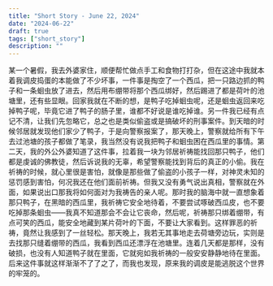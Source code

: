 ```yaml
---
title: "Short Story - June 22, 2024"
date: "2024-06-22"
draft: true
tags: ["short_story"]
description: ""
---
```

某一个暑假，我去外婆家住，顺便帮忙做点手工和食物打打杂，但在这途中我就本着我调皮捣蛋的本能做了不少坏事，一件事是掏空了一个西瓜，把一只路边抓的鸭子和一条蛔虫放了进去，然后用布绷带将那个西瓜绑好，然后踢进了都是荷叶的池塘里，还有些显眼。回家我就在不断的想，是鸭子吃掉蛔虫呢，还是蛔虫返回来吃掉鸭子呢，毕竟它进了鸭子的肠子里，谁都不好说是谁吃掉谁。另一件我已经有点记不清，让我们先忽略它，总之也是类似偷盗或是搞破坏的刑事案件。到天暗的时候邻居就发现他们家少了鸭子，于是向警察报案了，那天晚上，警察就给所有下午去过池塘的孩子都做了笔录，我当然没有说我把鸭子和蛔虫困在西瓜里的事情。第二天，我的外公外婆知道了这件事，拉着我一块为邻居祈祷能找回那只鸭子，他们都是虔诚的佛教徒，然后诉说我的无辜，希望警察能找到背后的真正的小偷。我在祈祷的时候，就心里很是害怕，就像是那些做了偷盗的小孩子一样，对神灵未知的惩罚感到害怕，何况我还在他们面前祈祷。但我又没有勇气说出真相，警察就在外面，如果说出口那我将如何面对为我祷告的亲人呢。那时我的脑海中就一直想象着那只鸭子，在黑暗的西瓜里，我祈祷它安全地待着，不要尝试啄破西瓜皮，也不要吃掉那条蛔虫——我真不知道那会不会让它丧命，然后呢，祈祷那只绑着绷带，有点可笑的西瓜，能安全地藏到某片荷叶的下面，不要让大家看到。这样罪恶的祈祷，竟然让我感到了一丝轻松。那天晚上，我若无其事地走去荷塘旁边玩，实则是去找那只缝着绷带的西瓜，我看到西瓜还漂浮在池塘里。连着几天都是那样，没有破损，也没有人知道鸭子就在里面，它就宛如我祈祷的一般安安静静地待在里面。后来这件事就这样渐渐不了了之了，而我也发现，原来我的调皮是能逃脱这个世界的牢笼的。  